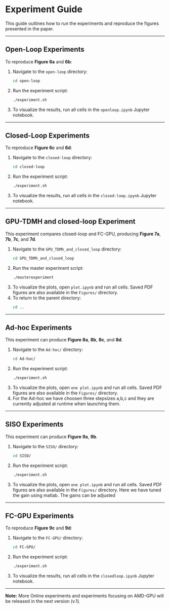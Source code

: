 # Experiment Guide

This guide outlines how to run the experiments and reproduce the figures presented in the paper.

-----

## Open-Loop Experiments

To reproduce **Figure 6a** and **6b**:

1.  Navigate to the `open-loop` directory:
    ```bash
    cd open-loop
    ```
2.  Run the experiment script:
    ```bash
    ./experiment.sh
    ```
3.  To visualize the results, run all cells in the `openloop.ipynb` Jupyter notebook.

-----

## Closed-Loop Experiments

To reproduce **Figure 6c** and **6d**:

1.  Navigate to the `closed-loop` directory:
    ```bash
    cd closed-loop
    ```
2.  Run the experiment script:
    ```bash
    ./experiment.sh
    ```
3.  To visualize the results, run all cells in the `closed-loop.ipynb` Jupyter notebook.

-----


## GPU-TDMH and closed-loop Experiment

This experiment compares closed-loop and FC-GPU, producing **Figure 7a**, **7b**, **7c**, and **7d**. 

1.  Navigate to the `GPU_TDMh_and_closed_loop` directory:
    ```bash
    cd GPU_TDMh_and_closed_loop
    ```
2.  Run the master experiment script:
    ```bash
    ./masterexperiment
    ```
3.  To visualize the plots, open `plot.ipynb` and run all cells. Saved PDF figures are also available in the `Figures/` directory.
4.  To return to the parent directory:
    ```bash
    cd ..
    ```

-----

## Ad-hoc Experiments

This experiment can produce  **Figure 8a**, **8b**, **8c**, and **8d**. 

1.  Navigate to the `Ad-hoc/` directory:
    ```bash
    cd Ad-hoc/
    ```
2.  Run the experiment script:
    ```bash
    ./experiment.sh
    ```
3.  To visualize the plots, open `one plot.ipynb` and run all cells. Saved PDF figures are also available in the `Figures/` directory.
4. For the Ad-hoc we have choosen three stepsizes a,b,c and they are currently adjusted at runtime when launching them.
-----

## SISO Experiments
This experiment can produce  **Figure 9a**, **9b**. 

1.  Navigate to the `SISO/` directory:
    ```bash
    cd SISO/
    ```
2.  Run the experiment script:
    ```bash
    ./experiment.sh
    ```
3.  To visualize the plots, open `one plot.ipynb` and run all cells. Saved PDF figures are also available in the `Figures/` directory. Here we have tuned the gain using matlab. The gains can be adjusted

-----

## FC-GPU Experiments

To reproduce **Figure 9c** and **9d**:

1.  Navigate to the `FC-GPU/` directory:
    ```bash
    cd FC-GPU/
    ```
2.  Run the experiment script:
    ```bash
    ./experiment.sh
    ```
3.  To visualize the results, run all cells in the `closedloop.ipynb` Jupyter notebook.

-----

**Note:** More Online experiments and experiments focusing on AMD-GPU will be released in the next version (v.1). 